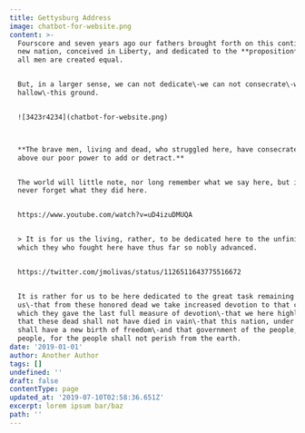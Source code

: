```yaml
---
title: Gettysburg Address
image: chatbot-for-website.png
content: >-
  Fourscore and seven years ago our fathers brought forth on this continent, a
  new nation, conceived in Liberty, and dedicated to the **proposition** that
  all men are created equal.


  But, in a larger sense, we can not dedicate\-we can not consecrate\-we can not
  hallow\-this ground.


  ![3423r4234](chatbot-for-website.png)



  **The brave men, living and dead, who struggled here, have consecrated it, far
  above our poor power to add or detract.**


  The world will little note, nor long remember what we say here, but it can
  never forget what they did here. 


  https://www.youtube.com/watch?v=uD4izuDMUQA


  > It is for us the living, rather, to be dedicated here to the unfinished work
  which they who fought here have thus far so nobly advanced.  


  https://twitter.com/jmolivas/status/1126511643775516672 


  It is rather for us to be here dedicated to the great task remaining before
  us\-that from these honored dead we take increased devotion to that cause for
  which they gave the last full measure of devotion\-that we here highly resolve
  that these dead shall not have died in vain\-that this nation, under God,
  shall have a new birth of freedom\-and that government of the people, by the
  people, for the people shall not perish from the earth.
date: '2019-01-01'
author: Another Author
tags: []
undefined: ''
draft: false
contentType: page
updated_at: '2019-07-10T02:58:36.651Z'
excerpt: lorem ipsum bar/baz
path: ''
---
```


